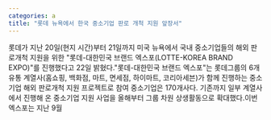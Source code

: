 ```yaml
---
categories: a
title: "롯데 뉴욕에서 한국 중소기업 판로 개척 지원 앞장서"
---
```

롯데가 지난 20일(현지 시간)부터 21일까지 미국 뉴욕에서 국내 중소기업들의 해외 판로개척 지원을 위한 "롯데-대한민국 브랜드 엑스포(LOTTE-KOREA BRAND EXPO)"를 진행했다고 22일 밝혔다."롯데-대한민국 브랜드 엑스포"는 롯데그룹의 6개 유통 계열사(홈쇼핑, 백화점, 마트, 면세점, 하이마트, 코리아세븐)가 함께 진행하는 중소기업 해외 판로개척 지원 프로젝트로 참여 중소기업은 170개사다. 기존까지 일부 계열사에서 진행해 온 중소기업 지원 사업을 올해부터 그룹 차원 상생활동으로 확대했다.이번 엑스포는 지난 9월